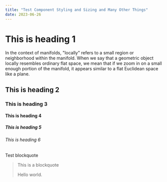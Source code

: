 ```yaml
---
title: "Test Component Styling and Sizing and Many Other Things"
date: 2023-06-26
---
```


# This is heading 1

In the context of manifolds, "locally" refers to a small region or neighborhood within the manifold. When we say that a geometric object locally resembles ordinary flat space, we mean that if we zoom in on a small enough portion of the manifold, it appears similar to a flat Euclidean space like a plane.

## This is heading 2

### This is heading 3

#### This is heading 4

##### This is heading 5

###### This is heading 6

Test blockquote

> This is a blockquote
>
> Hello world.
